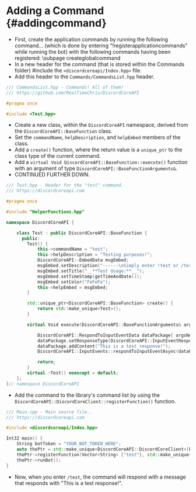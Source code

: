 Adding a Command {#addingcommand}
============
- First, create the application commands by running the following command... (which is done by entering "!registerapplicationcommands" while running the bot) with the following commands having been registered: \subpage createglobalcommand
- In a new header for the command (that is stored within the Commands folder) \#include the `<discordcoreapi/Index.hpp>` file.
- Add this header to the `Commands/CommandsList.hpp` header.
```cpp
/// CommandsList.hpp - Commands! All of them!
/// https://github.com/RealTimeChris/DiscordCoreAPI

#pragma once

#include <Test.hpp>

```
- Create a new class, within the `DiscordCoreAPI` namespace, derived from the `DiscordCoreAPI::BaseFunction` class.
- Set the `commandName`, `helpDescription`, and `helpEmbed` members of the class.
- Add a `create()` function, where the return value is a `unique_ptr` to the class type of the current command.
- Add a `virtual Void DiscordCoreAPI::BaseFunction::execute()` function with an argument of type `DiscordCoreAPI::BaseFunctionArguments&`.
- CONTINUED FURTHER DOWN.

```cpp
/// Test.hpp - Header for the "test" command.
/// https://discordcoreapi.com

#pragma once

#include "HelperFunctions.hpp"

namespace DiscordCoreAPI {

	class Test : public DiscordCoreAPI::BaseFunction {
	  public:
		Test() {
			this->commandName = "test";
			this->helpDescription = "Testing purposes!";
			DiscordCoreAPI::EmbedData msgEmbed;
			msgEmbed.setDescription("------\nSimply enter !test or /test!\n------");
			msgEmbed.setTitle("__**Test Usage:**__");
			msgEmbed.setTimeStamp(getTimeAndDate());
			msgEmbed.setColor("FeFeFe");
			this->helpEmbed = msgEmbed;
		}

		std::unique_ptr<DiscordCoreAPI::BaseFunction> create() {
			return std::make_unique<Test>();
		}

		virtual Void execute(DiscordCoreAPI::BaseFunctionArguments& argsNew) {

			DiscordCoreAPI::RespondToInputEventData dataPackage{ argsNew.eventData };
			dataPackage.setResponseType(DiscordCoreAPI::InputEventResponseType::Interaction_Response);
			dataPackage.addContent("This is a test response!");
			DiscordCoreAPI::InputEvents::respondToInputEventAsync(dataPackage).get();

			return;
		}
		virtual ~Test() noexcept = default;
	};
}// namespace DiscordCoreAPI
```

- Add the command to the library's command list by using the `DiscordCoreAPI::DiscordCoreClient::registerFunction()` function.

```cpp
/// Main.cpp - Main source file..
/// https://discordcoreapi.com

#include <discordcoreapi/Index.hpp>

Int32 main() {
	String botToken = "YOUR_BOT_TOKEN_HERE";
	auto thePtr = std::make_unique<DiscordCoreAPI::DiscordCoreClient>(botToken);
	thePtr->registerFunction(Vector<String> {"test"}, std::make_unique<DiscordCoreAPI::Test>());
	thePtr->runBot();
}
```
- Now, when you enter `/test`, the command will respond with a message that responds with "This is a test response!".
